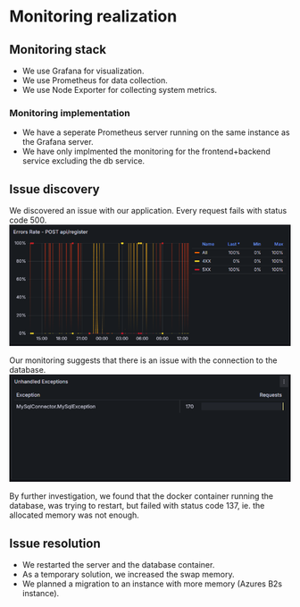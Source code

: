 # Monitoring realization

## Monitoring stack

- We use Grafana for visualization.
- We use Prometheus for data collection.
- We use Node Exporter for collecting system metrics.

### Monitoring implementation

- We have a seperate Prometheus server running on the same instance as the Grafana server.
- We have only implmented the monitoring for the frontend+backend service excluding the db service.

## Issue discovery

We discovered an issue with our application. Every request fails with status code 500.
![Db out of memory](./assets/monitoring-db-down.PNG)

Our monitoring suggests that there is an issue with the connection to the database.
![Exception](./assets/monitoring-exception.PNG)

By further investigation, we found that the docker container running the database, was trying to restart, but failed with status code 137, ie. the allocated memory was not enough.

## Issue resolution

- We restarted the server and the database container.
- As a temporary solution, we increased the swap memory.
- We planned a migration to an instance with more memory (Azures B2s instance).
